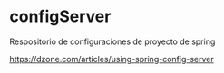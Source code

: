 # configServer
Respositorio de configuraciones de proyecto de spring

https://dzone.com/articles/using-spring-config-server
